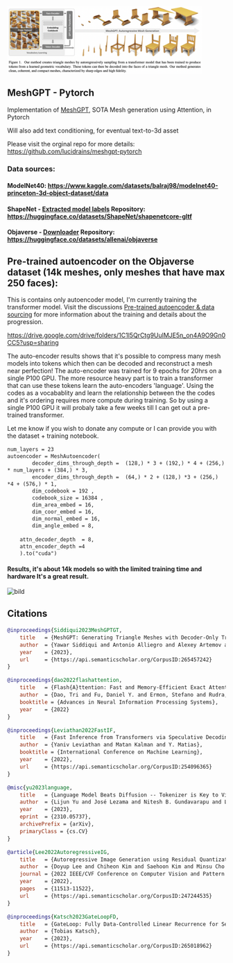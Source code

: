 <img src="./meshgpt.png" width="450px"></img>

## MeshGPT - Pytorch

Implementation of <a href="https://arxiv.org/abs/2311.15475">MeshGPT</a>, SOTA Mesh generation using Attention, in Pytorch

Will also add text conditioning, for eventual text-to-3d asset


Please visit the orginal repo for more details: 
https://github.com/lucidrains/meshgpt-pytorch
 
### Data sources:
#### ModelNet40: https://www.kaggle.com/datasets/balraj98/modelnet40-princeton-3d-object-dataset/data

#### ShapeNet - [Extracted model labels](https://github.com/MarcusLoppe/meshgpt-pytorch/blob/main/shapenet_labels.json) Repository: https://huggingface.co/datasets/ShapeNet/shapenetcore-gltf

#### Objaverse - [Downloader](https://github.com/MarcusLoppe/Objaverse-downloader/tree/main) Repository: https://huggingface.co/datasets/allenai/objaverse
 
## Pre-trained autoencoder on the Objaverse dataset (14k meshes, only meshes that have max 250 faces): 
This is contains only autoencoder model, I'm currently training the transformer model.
Visit the discussions [Pre-trained autoencoder & data sourcing](https://github.com/lucidrains/meshgpt-pytorch/discussions/66) for more information about the training and details about the progression.

https://drive.google.com/drive/folders/1C1l5QrCtg9UulMJE5n_on4A9O9Gn0CC5?usp=sharing


The auto-encoder results shows that it's possible to compress many mesh models into tokens which then can be decoded and reconstruct a mesh near perfection!
The auto-encoder was trained for 9 epochs for 20hrs on a single P100 GPU.
The more resource heavy part is to train a transformer that can use these tokens learn the auto-encoders 'language'.
Using the codes as a vocabablity and learn the relationship between the the codes and it's ordering requires more compute during training.
So by using a single P100 GPU it will probaly take a few weeks till I can get out a pre-trained transformer. 

Let me know if you wish to donate any compute or I can provide you with the dataset + training notebook.

```
num_layers = 23 
autoencoder = MeshAutoencoder(     
        decoder_dims_through_depth =  (128,) * 3 + (192,) * 4 + (256,) * num_layers + (384,) * 3,  
        encoder_dims_through_depth =  (64,) * 2 + (128,) *3 + (256,) *4 + (576,) * 1,  
        dim_codebook = 192 , 
        codebook_size = 16384 , 
        dim_area_embed = 16,
        dim_coor_embed = 16, 
        dim_normal_embed = 16,
        dim_angle_embed = 8,

    attn_decoder_depth  = 8,
    attn_encoder_depth =4
    ).to("cuda")    
```

#### Results, it's about 14k models so with the limited training time and hardware It's a great result.
![bild](https://github.com/lucidrains/meshgpt-pytorch/assets/65302107/18949b70-a982-4d22-9346-0f40ecf21cae)

## Citations

```bibtex
@inproceedings{Siddiqui2023MeshGPTGT,
    title   = {MeshGPT: Generating Triangle Meshes with Decoder-Only Transformers},
    author  = {Yawar Siddiqui and Antonio Alliegro and Alexey Artemov and Tatiana Tommasi and Daniele Sirigatti and Vladislav Rosov and Angela Dai and Matthias Nie{\ss}ner},
    year    = {2023},
    url     = {https://api.semanticscholar.org/CorpusID:265457242}
}
```

```bibtex
@inproceedings{dao2022flashattention,
    title   = {Flash{A}ttention: Fast and Memory-Efficient Exact Attention with {IO}-Awareness},
    author  = {Dao, Tri and Fu, Daniel Y. and Ermon, Stefano and Rudra, Atri and R{\'e}, Christopher},
    booktitle = {Advances in Neural Information Processing Systems},
    year    = {2022}
}
```

```bibtex
@inproceedings{Leviathan2022FastIF,
    title   = {Fast Inference from Transformers via Speculative Decoding},
    author  = {Yaniv Leviathan and Matan Kalman and Y. Matias},
    booktitle = {International Conference on Machine Learning},
    year    = {2022},
    url     = {https://api.semanticscholar.org/CorpusID:254096365}
}
```

```bibtex
@misc{yu2023language,
    title   = {Language Model Beats Diffusion -- Tokenizer is Key to Visual Generation}, 
    author  = {Lijun Yu and José Lezama and Nitesh B. Gundavarapu and Luca Versari and Kihyuk Sohn and David Minnen and Yong Cheng and Agrim Gupta and Xiuye Gu and Alexander G. Hauptmann and Boqing Gong and Ming-Hsuan Yang and Irfan Essa and David A. Ross and Lu Jiang},
    year    = {2023},
    eprint  = {2310.05737},
    archivePrefix = {arXiv},
    primaryClass = {cs.CV}
}
```

```bibtex
@article{Lee2022AutoregressiveIG,
    title   = {Autoregressive Image Generation using Residual Quantization},
    author  = {Doyup Lee and Chiheon Kim and Saehoon Kim and Minsu Cho and Wook-Shin Han},
    journal = {2022 IEEE/CVF Conference on Computer Vision and Pattern Recognition (CVPR)},
    year    = {2022},
    pages   = {11513-11522},
    url     = {https://api.semanticscholar.org/CorpusID:247244535}
}
```

```bibtex
@inproceedings{Katsch2023GateLoopFD,
    title   = {GateLoop: Fully Data-Controlled Linear Recurrence for Sequence Modeling},
    author  = {Tobias Katsch},
    year    = {2023},
    url     = {https://api.semanticscholar.org/CorpusID:265018962}
}
```
